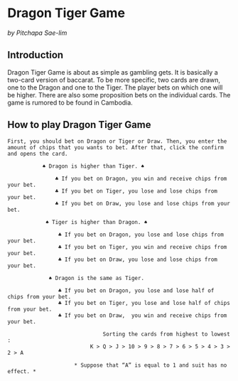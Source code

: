 # Dragon Tiger Game

*by Pitchapa Sae-lim*

## Introduction
    
Dragon Tiger Game is about as simple as gambling gets. It is basically a two-card version of baccarat. To be more specific, two cards are drawn, one to the Dragon and one to the Tiger. The player bets on which one will be higher. There are also some proposition bets on the individual cards. The game is rumored to be found in Cambodia.

## How to play Dragon Tiger Game

    First, you should bet on Dragon or Tiger or Draw. Then, you enter the amount of chips that you wants to bet. After that, click the confirm and opens the card.
      
               ♠ Dragon is higher than Tiger. ♠

                   ♣ If you bet on Dragon, you win and receive chips from your bet.
                   ♣ If you bet on Tiger, you lose and lose chips from your bet.
                   ♣ If you bet on Draw, you lose and lose chips from your bet.

                ♠ Tiger is higher than Dragon. ♠
      
                    ♣ If you bet on Dragon, you lose and lose chips from your bet.
                    ♣ If you bet on Tiger, you win and receive chips from your bet.
                    ♣ If you bet on Draw, you lose and lose chips from your bet. 

                 ♠ Dragon is the same as Tiger. 

                    ♣ If you bet on Dragon, you lose and lose half of chips from your bet.
                    ♣ If you bet on Tiger, you lose and lose half of chips from your bet.
                    ♣ If you bet on Draw,  you win and receive chips from your bet.

                                  Sorting the cards from highest to lowest :
                              K > Q > J > 10 > 9 > 8 > 7 > 6 > 5 > 4 > 3 > 2 > A
   
                         * Suppose that “A” is equal to 1 and suit has no effect. *

